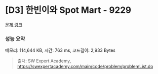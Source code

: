 # [D3] 한빈이와 Spot Mart - 9229 

[문제 링크](https://swexpertacademy.com/main/code/problem/problemDetail.do?contestProbId=AW8Wj7cqbY0DFAXN) 

### 성능 요약

메모리: 114,644 KB, 시간: 763 ms, 코드길이: 2,933 Bytes



> 출처: SW Expert Academy, https://swexpertacademy.com/main/code/problem/problemList.do